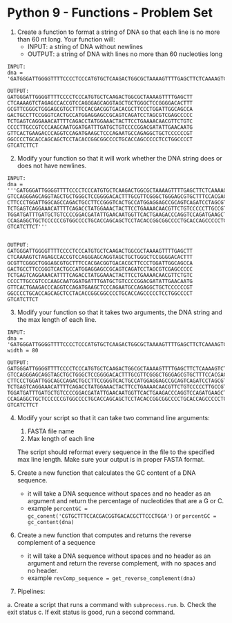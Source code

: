 Python 9 - Functions - Problem Set
===================

1. Create a function to format a string of DNA so that each line is no more than 60 nt long. Your function will:
	- INPUT: a string of DNA without newlines   
	- OUTPUT: a string of DNA with lines no more than 60 nucleoties long

```
INPUT:
dna = 'GATGGGATTGGGGTTTTCCCCTCCCATGTGCTCAAGACTGGCGCTAAAAGTTTTGAGCTTCTCAAAAGTCTAGAGCCACCGTCCAGGGAGCAGGTAGCTGCTGGGCTCCGGGGACACTTTGCGTTCGGGCTGGGAGCGTGCTTTCCACGACGGTGACACGCTTCCCTGGATTGGCAGCCAGACTGCCTTCCGGGTCACTGCCATGGAGGAGCCGCAGTCAGATCCTAGCGTCGAGCCCCCTCTGAGTCAGGAAACATTTTCAGACCTATGGAAACTACTTCCTGAAAACAACGTTCTGTCCCCCTTGCCGTCCCAAGCAATGGATGATTTGATGCTGTCCCCGGACGATATTGAACAATGGTTCACTGAAGACCCAGGTCCAGATGAAGCTCCCAGAATGCCAGAGGCTGCTCCCCCCGTGGCCCCTGCACCAGCAGCTCCTACACCGGCGGCCCCTGCACCAGCCCCCTCCTGGCCCCTGTCATCTTCT'

OUTPUT: 
GATGGGATTGGGGTTTTCCCCTCCCATGTGCTCAAGACTGGCGCTAAAAGTTTTGAGCTT
CTCAAAAGTCTAGAGCCACCGTCCAGGGAGCAGGTAGCTGCTGGGCTCCGGGGACACTTT
GCGTTCGGGCTGGGAGCGTGCTTTCCACGACGGTGACACGCTTCCCTGGATTGGCAGCCA
GACTGCCTTCCGGGTCACTGCCATGGAGGAGCCGCAGTCAGATCCTAGCGTCGAGCCCCC
TCTGAGTCAGGAAACATTTTCAGACCTATGGAAACTACTTCCTGAAAACAACGTTCTGTC
CCCCTTGCCGTCCCAAGCAATGGATGATTTGATGCTGTCCCCGGACGATATTGAACAATG
GTTCACTGAAGACCCAGGTCCAGATGAAGCTCCCAGAATGCCAGAGGCTGCTCCCCCCGT
GGCCCCTGCACCAGCAGCTCCTACACCGGCGGCCCCTGCACCAGCCCCCTCCTGGCCCCT
GTCATCTTCT
```

2. Modify your function so that it will work whether the DNA string does or does not have newlines. 

```
INPUT:
dna = '''GATGGGATTGGGGTTTTCCCCTCCCATGTGCTCAAGACTGGCGCTAAAAGTTTTGAGCTTCTCAAAAGTCTAGAGCCACC
GTCCAGGGAGCAGGTAGCTGCTGGGCTCCGGGGACACTTTGCGTTCGGGCTGGGAGCGTGCTTTCCACGACGGTGACACG
CTTCCCTGGATTGGCAGCCAGACTGCCTTCCGGGTCACTGCCATGGAGGAGCCGCAGTCAGATCCTAGCGTCGAGCCCCC
TCTGAGTCAGGAAACATTTTCAGACCTATGGAAACTACTTCCTGAAAACAACGTTCTGTCCCCCTTGCCGTCCCAAGCAA
TGGATGATTTGATGCTGTCCCCGGACGATATTGAACAATGGTTCACTGAAGACCCAGGTCCAGATGAAGCTCCCAGAATG
CCAGAGGCTGCTCCCCCCGTGGCCCCTGCACCAGCAGCTCCTACACCGGCGGCCCCTGCACCAGCCCCCTCCTGGCCCCT
GTCATCTTCT'''


OUTPUT:
GATGGGATTGGGGTTTTCCCCTCCCATGTGCTCAAGACTGGCGCTAAAAGTTTTGAGCTT
CTCAAAAGTCTAGAGCCACCGTCCAGGGAGCAGGTAGCTGCTGGGCTCCGGGGACACTTT
GCGTTCGGGCTGGGAGCGTGCTTTCCACGACGGTGACACGCTTCCCTGGATTGGCAGCCA
GACTGCCTTCCGGGTCACTGCCATGGAGGAGCCGCAGTCAGATCCTAGCGTCGAGCCCCC
TCTGAGTCAGGAAACATTTTCAGACCTATGGAAACTACTTCCTGAAAACAACGTTCTGTC
CCCCTTGCCGTCCCAAGCAATGGATGATTTGATGCTGTCCCCGGACGATATTGAACAATG
GTTCACTGAAGACCCAGGTCCAGATGAAGCTCCCAGAATGCCAGAGGCTGCTCCCCCCGT
GGCCCCTGCACCAGCAGCTCCTACACCGGCGGCCCCTGCACCAGCCCCCTCCTGGCCCCT
GTCATCTTCT
```

3. Modify your function so that it takes two arguments, the DNA string and the max length of each line.

```
INPUT:
dna = 'GATGGGATTGGGGTTTTCCCCTCCCATGTGCTCAAGACTGGCGCTAAAAGTTTTGAGCTTCTCAAAAGTCTAGAGCCACCGTCCAGGGAGCAGGTAGCTGCTGGGCTCCGGGGACACTTTGCGTTCGGGCTGGGAGCGTGCTTTCCACGACGGTGACACGCTTCCCTGGATTGGCAGCCAGACTGCCTTCCGGGTCACTGCCATGGAGGAGCCGCAGTCAGATCCTAGCGTCGAGCCCCCTCTGAGTCAGGAAACATTTTCAGACCTATGGAAACTACTTCCTGAAAACAACGTTCTGTCCCCCTTGCCGTCCCAAGCAATGGATGATTTGATGCTGTCCCCGGACGATATTGAACAATGGTTCACTGAAGACCCAGGTCCAGATGAAGCTCCCAGAATGCCAGAGGCTGCTCCCCCCGTGGCCCCTGCACCAGCAGCTCCTACACCGGCGGCCCCTGCACCAGCCCCCTCCTGGCCCCTGTCATCTTCT'
width = 80

OUTPUT:
GATGGGATTGGGGTTTTCCCCTCCCATGTGCTCAAGACTGGCGCTAAAAGTTTTGAGCTTCTCAAAAGTCTAGAGCCACC
GTCCAGGGAGCAGGTAGCTGCTGGGCTCCGGGGACACTTTGCGTTCGGGCTGGGAGCGTGCTTTCCACGACGGTGACACG
CTTCCCTGGATTGGCAGCCAGACTGCCTTCCGGGTCACTGCCATGGAGGAGCCGCAGTCAGATCCTAGCGTCGAGCCCCC
TCTGAGTCAGGAAACATTTTCAGACCTATGGAAACTACTTCCTGAAAACAACGTTCTGTCCCCCTTGCCGTCCCAAGCAA
TGGATGATTTGATGCTGTCCCCGGACGATATTGAACAATGGTTCACTGAAGACCCAGGTCCAGATGAAGCTCCCAGAATG
CCAGAGGCTGCTCCCCCCGTGGCCCCTGCACCAGCAGCTCCTACACCGGCGGCCCCTGCACCAGCCCCCTCCTGGCCCCT
GTCATCTTCT
```

4. Modify your script so that it can take two command line arguments:
     1) FASTA file name
     2) Max length of each line

   The script should reformat every sequence in the file to the specified max line length. Make sure your output is in proper FASTA format.

5. Create a new function that calculates the GC content of a DNA sequence. 
	- it will take a DNA sequence without spaces and no header as an argument and return the percentage of nucleotides that are a G or C.
	- example `percentGC = gc_conent('CGTGCTTTCCACGACGGTGACACGCTTCCCTGGA')` or `percentGC = gc_content(dna)`
	
6. Create a new function that computes and returns the reverse complement of a sequence
	- it will take a DNA sequence without spaces and no header as an argument and return the reverse complement, with no spaces and no header.
	- example `revComp_sequence = get_reverse_complement(dna)`
	
	
7. Pipelines: 

  a. Create a script that runs a command with `subprocess.run`.
  b. Check the exit status
  c. If exit status is good, run a second command.
